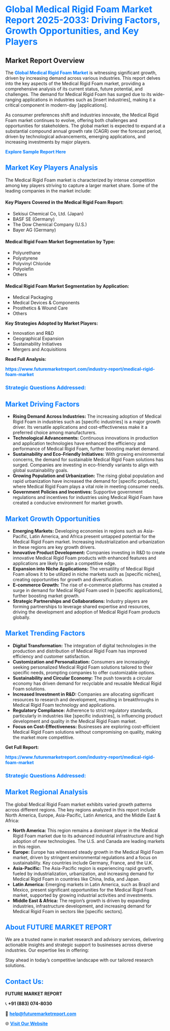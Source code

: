 <h1 style="color: #007BFF;">Global Medical Rigid Foam Market Report 2025-2033: Driving Factors, Growth Opportunities, and Key Players</h1>

<section id="overview">
<h2>Market Report Overview</h2>
<p>The <a href="https://www.futuremarketreport.com/industry-report/medical-rigid-foam-market" style="color: #007BFF; text-decoration: none;"><strong>Global Medical Rigid Foam Market</strong></a> is witnessing significant growth, driven by increasing demand across various industries. This report delves into the key aspects of the Medical Rigid Foam market, providing a comprehensive analysis of its current status, future potential, and challenges. The demand for Medical Rigid Foam has surged due to its wide-ranging applications in industries such as [insert industries], making it a critical component in modern-day [applications].</p>
<p>As consumer preferences shift and industries innovate, the Medical Rigid Foam market continues to evolve, offering both challenges and opportunities for stakeholders. The global market is expected to expand at a substantial compound annual growth rate (CAGR) over the forecast period, driven by technological advancements, emerging applications, and increasing investments by major players.</p>
</section>

<section id="overview">
<p><a href="https://www.futuremarketreport.com/request-sample/reportId=53802" style="color: #007BFF; text-decoration: none;"><strong>Explore Sample Report Here</strong></a></p>
</section>

<section id="key-players">
<h2 style="color: #007BFF;">Market Key Players Analysis</h2>
<p>The Medical Rigid Foam market is characterized by intense competition among key players striving to capture a larger market share. Some of the leading companies in the market include:</p>
<h4>Key Players Covered in the Medical Rigid Foam Report:</h4>
<ul><li>Sekisui Chemical Co, Ltd. (Japan)</li><li>BASF SE (Germany)</li><li>The Dow Chemical Company (U.S.)</li><li>Bayer AG (Germany)</li></ul>
<h4>Medical Rigid Foam Market Segmentation by Type:</h4>
<ul><li>Polyurethane</li><li>Polystyrene</li><li>Polyvinyl Chloride</li><li>Polyolefin</li><li>Others</li></ul>

<h4>Medical Rigid Foam Market Segmentation by Application:</h4>
<ul><li>Medical Packaging</li><li>Medical Devices &amp; Components</li><li>Prosthetics &amp; Wound Care</li><li>Others</li></ul>
<p><strong>Key Strategies Adopted by Market Players:</strong></p>
<ul>
<li>Innovation and R&D</li>
<li>Geographical Expansion</li>
<li>Sustainability Initiatives</li>
<li>Mergers and Acquisitions</li>
</ul>
</section>

<section>
<p><strong>Read Full Analysis: </strong></p><a href="https://www.futuremarketreport.com/industry-report/medical-rigid-foam-market" style="color: #007BFF; text-decoration: none;"><strong>https://www.futuremarketreport.com/industry-report/medical-rigid-foam-market</strong></a>
<h3 style="color: #007BFF;">Strategic Questions Addressed:</h3>
</section>

<section id="driving-factors">
<h2 style="color: #007BFF;">Market Driving Factors</h2>
<ul>
<li><strong>Rising Demand Across Industries:</strong> The increasing adoption of Medical Rigid Foam in industries such as [specific industries] is a major growth driver. Its versatile applications and cost-effectiveness make it a preferred choice among manufacturers.</li>
<li><strong>Technological Advancements:</strong> Continuous innovations in production and application technologies have enhanced the efficiency and performance of Medical Rigid Foam, further boosting market demand.</li>
<li><strong>Sustainability and Eco-Friendly Initiatives:</strong> With growing environmental concerns, the demand for sustainable Medical Rigid Foam solutions has surged. Companies are investing in eco-friendly variants to align with global sustainability goals.</li>
<li><strong>Growing Population and Urbanization:</strong> The rising global population and rapid urbanization have increased the demand for [specific products], where Medical Rigid Foam plays a vital role in meeting consumer needs.</li>
<li><strong>Government Policies and Incentives:</strong> Supportive government regulations and incentives for industries using Medical Rigid Foam have created a conducive environment for market growth.</li>
</ul>
</section>

<section id="growth-opportunities">
<h2 style="color: #007BFF;">Market Growth Opportunities</h2>
<ul>
<li><strong>Emerging Markets:</strong> Developing economies in regions such as Asia-Pacific, Latin America, and Africa present untapped potential for the Medical Rigid Foam market. Increasing industrialization and urbanization in these regions are key growth drivers.</li>
<li><strong>Innovative Product Development:</strong> Companies investing in R&D to create innovative Medical Rigid Foam products with enhanced features and applications are likely to gain a competitive edge.</li>
<li><strong>Expansion into Niche Applications:</strong> The versatility of Medical Rigid Foam allows it to be utilized in niche markets such as [specific niches], creating opportunities for growth and diversification.</li>
<li><strong>E-commerce Growth:</strong> The rise of e-commerce platforms has created a surge in demand for Medical Rigid Foam used in [specific applications], further boosting market growth.</li>
<li><strong>Strategic Partnerships and Collaborations:</strong> Industry players are forming partnerships to leverage shared expertise and resources, driving the development and adoption of Medical Rigid Foam products globally.</li>
</ul>
</section>

<section id="trending-factors">
<h2 style="color: #007BFF;">Market Trending Factors</h2>
<ul>
<li><strong>Digital Transformation:</strong> The integration of digital technologies in the production and distribution of Medical Rigid Foam has improved efficiency and customer satisfaction.</li>
<li><strong>Customization and Personalization:</strong> Consumers are increasingly seeking personalized Medical Rigid Foam solutions tailored to their specific needs, prompting companies to offer customizable options.</li>
<li><strong>Sustainability and Circular Economy:</strong> The push towards a circular economy has driven demand for recyclable and reusable Medical Rigid Foam solutions.</li>
<li><strong>Increased Investment in R&D:</strong> Companies are allocating significant resources to research and development, resulting in breakthroughs in Medical Rigid Foam technology and applications.</li>
<li><strong>Regulatory Compliance:</strong> Adherence to strict regulatory standards, particularly in industries like [specific industries], is influencing product development and quality in the Medical Rigid Foam market.</li>
<li><strong>Focus on Cost-Effectiveness:</strong> Businesses are exploring cost-efficient Medical Rigid Foam solutions without compromising on quality, making the market more competitive.</li>
</ul>
</section>

<section>
<p><strong>Get Full Report: </strong></p><a href="https://www.futuremarketreport.com/industry-report/medical-rigid-foam-market" style="color: #007BFF; text-decoration: none;"><strong>https://www.futuremarketreport.com/industry-report/medical-rigid-foam-market</strong></a>
<h3 style="color: #007BFF;">Strategic Questions Addressed:</h3>
</section>


<section id="regional-analysis">
<h2 style="color: #007BFF;">Market Regional Analysis</h2>
<p>The global Medical Rigid Foam market exhibits varied growth patterns across different regions. The key regions analyzed in this report include North America, Europe, Asia-Pacific, Latin America, and the Middle East & Africa:</p>
<ul>
<li><strong>North America:</strong> This region remains a dominant player in the Medical Rigid Foam market due to its advanced industrial infrastructure and high adoption of new technologies. The U.S. and Canada are leading markets in this region.</li>
<li><strong>Europe:</strong> Europe has witnessed steady growth in the Medical Rigid Foam market, driven by stringent environmental regulations and a focus on sustainability. Key countries include Germany, France, and the U.K.</li>
<li><strong>Asia-Pacific:</strong> The Asia-Pacific region is experiencing rapid growth, fueled by industrialization, urbanization, and increasing demand for Medical Rigid Foam in countries like China, India, and Japan.</li>
<li><strong>Latin America:</strong> Emerging markets in Latin America, such as Brazil and Mexico, present significant opportunities for the Medical Rigid Foam market, supported by growing industrial activities and investments.</li>
<li><strong>Middle East & Africa:</strong> The region’s growth is driven by expanding industries, infrastructure development, and increasing demand for Medical Rigid Foam in sectors like [specific sectors].</li>
</ul>
</section>

<footer>
<h2 style="color: #007BFF;">About FUTURE MARKET REPORT</h2>
<p>We are a trusted name in market research and advisory services, delivering actionable insights and strategic support to businesses across diverse industries. Our expertise lies in offering:</p>

<p>Stay ahead in today’s competitive landscape with our tailored research solutions.</p>

<h2 style="color: #007BFF;">Contact Us:</h2>
<p><strong>FUTURE MARKET REPORT</strong></p>
<p>📞 <strong>+91 (883) 074-8030</strong></p>
<p>📧 <strong><a href="mailto:help@futuremarketreport.com" style="color: #007BFF;">help@futuremarketreport.com</a></strong></p>
<p>🌐 <strong><a href="https://www.futuremarketreport.com/" style="color: #007BFF;">Visit Our Website</a></strong></p>
</footer>